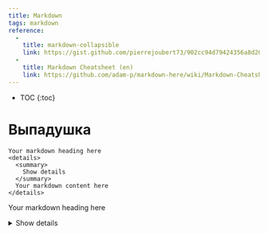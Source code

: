 ```yaml
---
title: Markdown
tags: markdown
reference:
  - 
    title: markdown-collapsible
    link: https://gist.github.com/pierrejoubert73/902cc94d79424356a8d20be2b382e1ab#file-markdown-details-collapsible-md
  -
    title: Markdown Cheatsheet (en)
    link: https://github.com/adam-p/markdown-here/wiki/Markdown-Cheatsheet
---
```


* TOC 
{:toc}

# Выпадушка

```
Your markdown heading here
<details>
  <summary>
    Show details
  </summary>
  Your markdown content here
</details>
```

Your markdown heading here
<details>
  <summary>
    Show details
  </summary>
  Your markdown content here
</details>